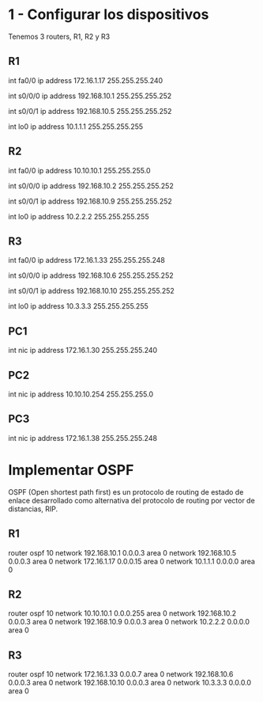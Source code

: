 # 1 - Configurar los dispositivos

Tenemos 3 routers, R1, R2 y R3
## R1
int fa0/0
ip address 172.16.1.17 255.255.255.240

int s0/0/0
ip address 192.168.10.1 255.255.255.252

int s0/0/1
ip address 192.168.10.5 255.255.255.252

int lo0
ip address 10.1.1.1 255.255.255.255

## R2
int fa0/0
ip address 10.10.10.1 255.255.255.0

int s0/0/0
ip address 192.168.10.2 255.255.255.252

int s0/0/1
ip address 192.168.10.9 255.255.255.252

int lo0
ip address 10.2.2.2 255.255.255.255

## R3

int fa0/0
ip address 172.16.1.33 255.255.255.248

int s0/0/0
ip address 192.168.10.6 255.255.255.252

int s0/0/1
ip address 192.168.10.10 255.255.255.252

int lo0
ip address 10.3.3.3 255.255.255.255

## PC1

int nic
ip address 172.16.1.30 255.255.255.240

## PC2

int nic
ip address 10.10.10.254 255.255.255.0

## PC3
int nic
ip address 172.16.1.38 255.255.255.248


# Implementar OSPF

OSPF (Open shortest path first) es un protocolo de routing de estado de enlace desarrollado como alternativa del protocolo de routing por vector de distancias, RIP.


## R1
router ospf 10
network 192.168.10.1 0.0.0.3 area 0
network 192.168.10.5 0.0.0.3 area 0
network 172.16.1.17 0.0.0.15 area 0
network 10.1.1.1 0.0.0.0 area 0

## R2

router ospf 10
network 10.10.10.1 0.0.0.255 area 0
network 192.168.10.2 0.0.0.3 area 0
network 192.168.10.9 0.0.0.3 area 0
network 10.2.2.2 0.0.0.0 area 0

## R3
router ospf 10
network 172.16.1.33 0.0.0.7 area 0
network 192.168.10.6 0.0.0.3 area 0
network 192.168.10.10 0.0.0.3 area 0
network 10.3.3.3 0.0.0.0 area 0

